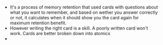 - It's a process of memory retention that used cards with questions about what you want to remember, and based on wether you answer correctly or not, it calculates when it should show you the card again for maximum retention benefit.
- However writing the right card is a skill. A poorly written card won't work. Cards are better broken down into atomics
-